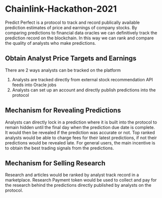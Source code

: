 # Chainlink-Hackathon-2021
Predict Perfect is a protocol to track and record publically available prediction estimates of price and earnings of company stocks. By comparing predictions to financial data oracles we can definitively track the prediction record on the blockchain. In this way we can rank and compare the quality of analysts who make predictions.

## Obtain Analyst Price Targets and Earnings

There are 2 ways analysts can be tracked on the platform
1) Analysts are tracked directly from external stock recommendation API feeds into Oracle jobs
2) Analysts can set up an account and directly publish predictions into the protocol

## Mechanism for Revealing Predictions

Analysts can directly lock in a prediction where it is built into the protocol to remain hidden until the final day when the prediction due date is complete. It would then be revealed if the prediction was accurate or not. Top ranked analysts would be able to charge fees for their latest predictions, if not their predictions would be revealed late. For general users, the main incentive is to obtain the best trading signals from the predictions.

## Mechanism for Selling Research
Research and articles would be ranked by analyst track record in a marketplace. Research Payment token would be used to collect and pay for the research behind the predictions directly published by analysts on the protocol.

